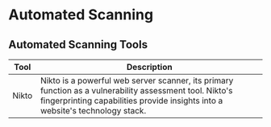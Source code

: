 # Automated Scanning

## Automated Scanning Tools

| Tool  | Description                                                                                                                                                                              |
| ----- | ---------------------------------------------------------------------------------------------------------------------------------------------------------------------------------------- |
| Nikto | Nikto is a powerful web server scanner, its primary function as a vulnerability assessment tool. Nikto's fingerprinting capabilities provide insights into a website's technology stack. |

